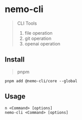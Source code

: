 # nemo-cli

> CLI Tools  
> 1. file operation
> 2. git operation
> 3. openai operation

## Install

> pnpm
```
pnpm add @nemo-cli/core --global
```

## Usage

```
n <Command> [options]
nemo-cli <Command> [options]
```
